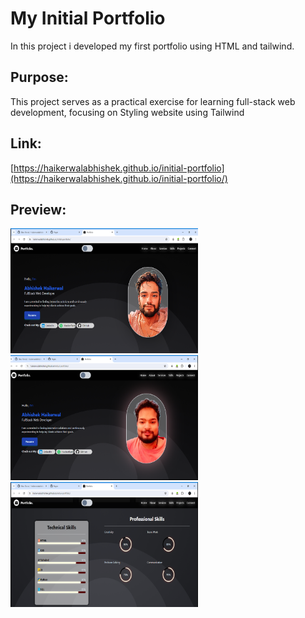 # My Initial Portfolio
In this project i developed my first portfolio using HTML and tailwind.


## Purpose:


This project serves as a practical exercise for learning full-stack web development, focusing on Styling website using Tailwind

## Link:


[https://haikerwalabhishek.github.io/initial-portfolio](https://haikerwalabhishek.github.io/initial-portfolio/)

## Preview:



<img src="https://raw.githubusercontent.com/haikerwalabhishek/initial-portfolio/main/preview2.png" height=200px width=300px>
<img src="https://raw.githubusercontent.com/haikerwalabhishek/initial-portfolio/main/preview1.png" height=200px width=300px>
<img src="https://raw.githubusercontent.com/haikerwalabhishek/initial-portfolio/main/preview3.png" height=200px width=300px>

